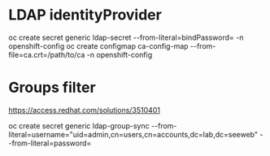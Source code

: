 # LDAP identityProvider

oc create secret generic ldap-secret --from-literal=bindPassword=<secret> -n openshift-config 
oc create configmap ca-config-map --from-file=ca.crt=/path/to/ca -n openshift-config

# Groups filter

https://access.redhat.com/solutions/3510401


oc create secret generic ldap-group-sync --from-literal=username="uid=admin,cn=users,cn=accounts,dc=lab,dc=seeweb" --from-literal=password=

